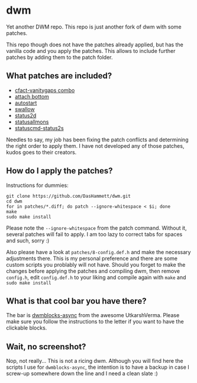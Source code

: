 # dwm
Yet another DWM repo. This repo is just another fork of dwm with some patches.

This repo though does not have the patches already applied, but has the vanilla code and you apply the patches. This allows to include further patches by adding them to the patch folder. 

## What patches are included?
* [cfact-vanitygaps combo](https://dwm.suckless.org/patches/vanitygaps/)
* [attach bottom](https://dwm.suckless.org/patches/attachbottom/)
* [autostart](https://dwm.suckless.org/patches/autostart/)
* [swallow](https://dwm.suckless.org/patches/swallow/)
* [status2d](https://dwm.suckless.org/patches/status2d/)
* [statusallmons](https://dwm.suckless.org/patches/statusallmons/)
* [statuscmd-status2s](https://dwm.suckless.org/patches/statuscmd/)

Needles to say, my job has been fixing the patch conflicts and determining the right order to apply them. I have not developed any of those patches, kudos goes to their creators.

## How do I apply the patches?
Instructions for dummies:
```
git clone https://github.com/DasHammett/dwm.git
cd dwm
for in patches/*.diff; do patch --ignore-whitespace < $i; done
make
sudo make install
```
Please note the `--ignore-whitespace` from the patch command. Without it, several patches will fail to apply. I am too lazy to correct tabs for spaces and such, sorry :)

Also please have a look at `patches/8-config.def.h` and make the necessary adjustments there. This is my personal preference and there are some custom scripts you problably will not have.
Should you forget to make the changes before applying the patches and compiling dwm, then remove `config.h`, edit `config.def.h` to your liking and compile again with `make` and `sudo make install`

## What is that cool bar you have there?
The bar is [dwmblocks-async](https://github.com/UtkarshVerma/dwmblocks-async) from the awesome UtkarshVerma. Please make sure you follow the instructions to the letter if you want to have the clickable blocks.

## Wait, no screenshot?
Nop, not really... This is not a ricing dwm. Although you will find here the scripts I use for `dwmblocks-async`, the intention is to have a backup in case I screw-up somewhere down the line and I need a clean slate :)

